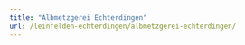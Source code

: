 ```yaml
---
title: "Albmetzgerei Echterdingen"
url: /leinfelden-echterdingen/albmetzgerei-echterdingen/
---
```

